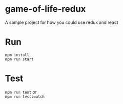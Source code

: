 # game-of-life-redux
A sample project for how you could use redux and react

# Run
`npm install`  
`npm run start`

# Test
`npm run test` or  
`npm run test:watch`
